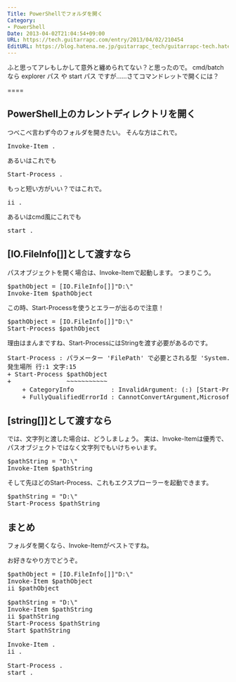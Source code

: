 ```yaml
---
Title: PowerShellでフォルダを開く
Category:
- PowerShell
Date: 2013-04-02T21:04:54+09:00
URL: https://tech.guitarrapc.com/entry/2013/04/02/210454
EditURL: https://blog.hatena.ne.jp/guitarrapc_tech/guitarrapc-tech.hatenablog.com/atom/entry/11696248318757675644
---
```


ふと思ってアレもしかして意外と纏められてない？と思ったので。
cmd/batchなら explorer パス や start パス ですが……さてコマンドレットで開くには？

====


<h2>PowerShell上のカレントディレクトリを開く</h2>
つべこべ言わず今のフォルダを開きたい。
そんな方はこれで。
<pre class="brush: powershell">
Invoke-Item .
</pre>

あるいはこれでも
<pre class="brush: powershell">
Start-Process .
</pre>

もっと短い方がいい？ではこれで。
<pre class="brush: powershell">
ii .
</pre>

あるいはcmd風にこれでも
<pre class="brush: powershell">
start .
</pre>

<h2>[IO.FileInfo[]]として渡すなら</h2>
パスオブジェクトを開く場合は、Invoke-Itemで起動します。
つまりこう。
<pre class="brush: powershell">
$pathObject = [IO.FileInfo[]]&quot;D:\&quot;
Invoke-Item $pathObject
</pre>

この時、Start-Processを使うとエラーが出るので注意！
<pre class="brush: powershell">
$pathObject = [IO.FileInfo[]]&quot;D:\&quot;
Start-Process $pathObject
</pre>

理由はまんまですね、Start-ProcessにはStringを渡す必要があるのです。
<pre class="brush: powershell">
Start-Process : パラメーター 'FilePath' で必要とされる型 'System.String' に 'System.IO.FileInfo[]' を変換できません。指定されたメソッドはサポートされていません。
発生場所 行:1 文字:15
+ Start-Process $pathObject
+               ~~~~~~~~~~~
    + CategoryInfo          : InvalidArgument: (:) [Start-Process]、ParameterBindingException
    + FullyQualifiedErrorId : CannotConvertArgument,Microsoft.PowerShell.Commands.StartProcessCommand
</pre>

<h2>[string[]]として渡すなら</h2>
では、文字列と渡した場合は、どうしましょう。
実は、Invoke-Itemは優秀で、パスオブジェクトではなく文字列でもいけちゃいます。
<pre class="brush: powershell">
$pathString = &quot;D:\&quot;
Invoke-Item $pathString
</pre>

そして先ほどのStart-Process、これもエクスプローラーを起動できます。
<pre class="brush: powershell">
$pathString = &quot;D:\&quot;
Start-Process $pathString
</pre>


<h2>まとめ</h2>
フォルダを開くなら、Invoke-Itemがベストですね。

お好きなやり方でどうぞ。
<pre class="brush: powershell">
$pathObject = [IO.FileInfo[]]&quot;D:\&quot;
Invoke-Item $pathObject
ii $pathObject

$pathString = &quot;D:\&quot;
Invoke-Item $pathString
ii $pathString
Start-Process $pathString
Start $pathString

Invoke-Item .
ii .

Start-Process .
start .
</pre>
